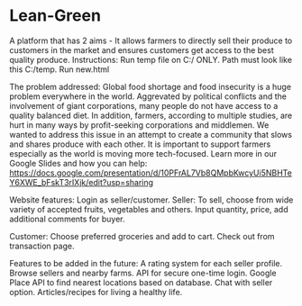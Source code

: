 # Lean-Green
A platform that has 2 aims - It allows farmers to directly sell their produce to customers in the market and ensures customers get access to the best quality produce. Instructions: Run temp file on C:/ ONLY. Path must look like this C:/temp. Run new.html

The problem addressed:
                  Global food shortage and food insecurity is a huge problem everywhere in the world. Aggrevated by political conflicts and the involvement of giant                       corporations, many people do not have access to a quality balanced diet. In addition, farmers, according to multiple studies, are hurt in many ways by                   profit-seeking corporations and middlemen. We wanted to address this issue in an attempt to create a community that slows and shares produce with each                   other. It is important to support farmers especially as the world is moving more tech-focused.
                  Learn more in our Google Slides and how you can help: https://docs.google.com/presentation/d/10PFrAL7Vb8QMpbKwcyUi5NBHTeY6XWE_bFskT3rIXjk/edit?usp=sharing


Website features: 
Login as seller/customer.
Seller:
To sell, choose from wide variety of accepted fruits, vegetables and others.
Input quantity, price, add additional comments for buyer.
                  
Customer:
Choose preferred groceries and add to cart.
Check out from transaction page.
                  
Features to be added in the future:
A rating system for each seller profile.
Browse sellers and nearby farms.
API for secure one-time login.
Google Place API to find nearest locations based on database.
Chat with seller option.
Articles/recipes for living a healthy life.
                

